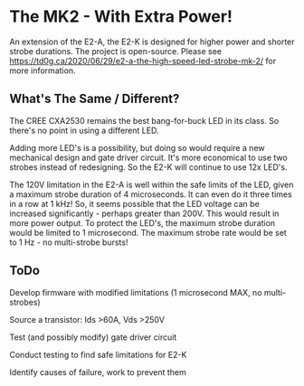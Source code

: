 # The MK2 - With Extra Power!

An extension of the E2-A, the E2-K is designed for higher power and shorter strobe durations.  The project is open-source.  Please see https://td0g.ca/2020/06/29/e2-a-the-high-speed-led-strobe-mk-2/ for more information.

## What's The Same / Different?

The CREE CXA2530 remains the best bang-for-buck LED in its class.  So there's no point in using a different LED.

Adding more LED's is a possibility, but doing so would require a new mechanical design and gate driver circuit.  It's more economical to use two strobes instead of redesigning.  So the E2-K will continue to use 12x LED's.

The 120V limitation in the E2-A is well within the safe limits of the LED, given a maximum strobe duration of 4 microseconds.  It can even do it three times in a row at 1 kHz!  So, it seems possible that the LED voltage can be increased significantly - perhaps greater than 200V.  This would result in more power output.  To protect the LED's, the maximum strobe duration would be limited to 1 microsecond.  The maximum strobe rate would be set to 1 Hz - no multi-strobe bursts!

## ToDo

Develop firmware with modified limitations (1 microsecond MAX, no multi-strobes)

Source a transistor: Ids >60A, Vds >250V

Test (and possibly modify) gate driver circuit

Conduct testing to find safe limitations for E2-K

Identify causes of failure, work to prevent them
